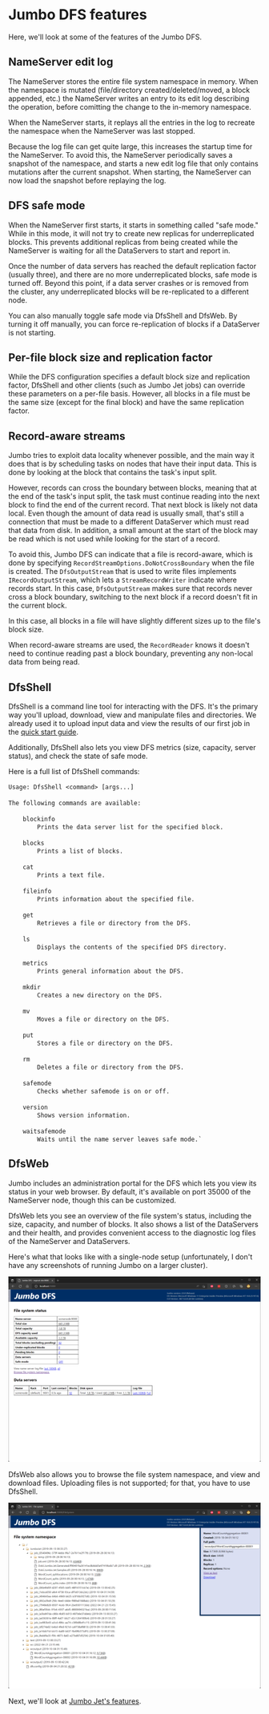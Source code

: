 # Jumbo DFS features

Here, we'll look at some of the features of the Jumbo DFS.

## NameServer edit log

The NameServer stores the entire file system namespace in memory. When the namespace is mutated
(file/directory created/deleted/moved, a block appended, etc.) the NameServer writes an entry to
its edit log describing the operation, before comitting the change to the in-memory namespace.

When the NameServer starts, it replays all the entries in the log to recreate the namespace when
the NameServer was last stopped.

Because the log file can get quite large, this increases the startup time for the NameServer. To
avoid this, the NameServer periodically saves a snapshot of the namespace, and starts a new edit log
file that only contains mutations after the current snapshot. When starting, the NameServer can now
load the snapshot before replaying the log.

## DFS safe mode

When the NameServer first starts, it starts in something called "safe mode." While in this mode,
it will not try to create new replicas for underreplicated blocks. This prevents additional replicas
from being created while the NameServer is waiting for all the DataServers to start and report in.

Once the number of data servers has reached the default replication factor (usually three), and there
are no more underreplicated blocks, safe mode is turned off. Beyond this point, if a data server
crashes or is removed from the cluster, any underreplicated blocks will be re-replicated to a
different node.

You can also manually toggle safe mode via DfsShell and DfsWeb. By turning it off manually, you
can force re-replication of blocks if a DataServer is not starting.

## Per-file block size and replication factor

While the DFS configuration specifies a default block size and replication factor, DfsShell and
other clients (such as Jumbo Jet jobs) can override these parameters on a per-file basis. However,
all blocks in a file must be the same size (except for the final block) and have the same
replication factor.

## Record-aware streams

Jumbo tries to exploit data locality whenever possible, and the main way it does that is by
scheduling tasks on nodes that have their input data. This is done by looking at the block that
contains the task's input split.

However, records can cross the boundary between blocks, meaning that at the end of the task's
input split, the task must continue reading into the next block to find the end of the current
record. That next block is likely not data local. Even though the amount of data read is usually
small, that's still a connection that must be made to a different DataServer which must read that
data from disk. In addition, a small amount at the start of the block may be read which is not used
while looking for the start of a record.

To avoid this, Jumbo DFS can indicate that a file is record-aware, which is done by specifying
`RecordStreamOptions.DoNotCrossBoundary` when the file is created. The `DfsOutputStream` that is
used to write files implements `IRecordOutputStream`, which lets a `StreamRecordWriter` indicate
where records start. In this case, `DfsOutputStream` makes sure that records never cross a block
boundary, switching to the next block if a record doesn't fit in the current block.

In this case, all blocks in a file will have slightly different sizes up to the file's block size.

When record-aware streams are used, the `RecordReader` knows it doesn't need to continue reading
past a block boundary, preventing any non-local data from being read.

## DfsShell

DfsShell is a command line tool for interacting with the DFS. It's the primary way you'll upload,
download, view and manipulate files and directories. We already used it to upload input data and
view the results of our first job in the [quick start guide](../QuickStart.md).

Additionally, DfsShell also lets you view DFS metrics (size, capacity, server status), and check
the state of safe mode.

Here is a full list of DfsShell commands:

```text
Usage: DfsShell <command> [args...]

The following commands are available:

    blockinfo
        Prints the data server list for the specified block.

    blocks
        Prints a list of blocks.

    cat
        Prints a text file.

    fileinfo
        Prints information about the specified file.

    get
        Retrieves a file or directory from the DFS.

    ls
        Displays the contents of the specified DFS directory.

    metrics
        Prints general information about the DFS.

    mkdir
        Creates a new directory on the DFS.

    mv
        Moves a file or directory on the DFS.

    put
        Stores a file or directory on the DFS.

    rm
        Deletes a file or directory from the DFS.

    safemode
        Checks whether safemode is on or off.

    version
        Shows version information.

    waitsafemode
        Waits until the name server leaves safe mode.`
```

## DfsWeb

Jumbo includes an administration portal for the DFS which lets you view its status in your web
browser. By default, it's available on port 35000 of the NameServer node, though this can be
customized.

DfsWeb lets you see an overview of the file system's status, including the size, capacity, and number
of blocks. It also shows a list of the DataServers and their health, and provides convenient access
to the diagnostic log files of the NameServer and DataServers.

Here's what that looks like with a single-node setup (unfortunately, I don't have any screenshots
of running Jumbo on a larger cluster).

[![DfsWeb](images/DfsWebSmall.png)](images/DfsWeb.png)

DfsWeb also allows you to browse the file system namespace, and view and download files. Uploading
files is not supported; for that, you have to use DfsShell.

[![File system browser](images/DfsWebBrowseSmall.png)](images/DfsWebBrowse.png)

Next, we'll look at [Jumbo Jet's features](JetFeatures.md).
